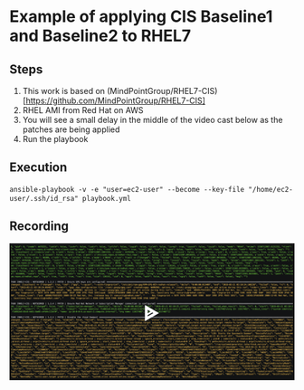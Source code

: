 # Example of applying CIS Baseline1 and Baseline2 to RHEL7


## Steps
1. This work is based on (MindPointGroup/RHEL7-CIS)[https://github.com/MindPointGroup/RHEL7-CIS]
2. RHEL AMI from Red Hat on AWS
3. You will see a small delay in the middle of the video cast below as the patches are being applied
4. Run the playbook

## Execution 
```
ansible-playbook -v -e "user=ec2-user" --become --key-file "/home/ec2-user/.ssh/id_rsa" playbook.yml
```

## Recording

[![demo](cis-rhel7-example.png)](https://asciinema.org/a/A5HZ6A4G8wyoUI2GSg7Brm2KE?autoplay=1&speed=2)

